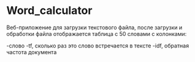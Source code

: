 # Word_calculator
Веб-приложение для загрузки текстового файла, после загрузки и обработки файла отображается таблица с 50 словами с колонками:

-слово
-tf, сколько раз это слово встречается в тексте
-idf, обратная частота документа
